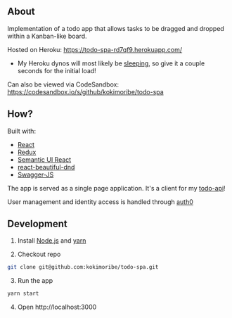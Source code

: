 ## About
Implementation of a todo app that allows tasks to be dragged and dropped within a Kanban-like board.

Hosted on Heroku: https://todo-spa-rd7qf9.herokuapp.com/
* My Heroku dynos will most likely be [sleeping](https://devcenter.heroku.com/articles/free-dyno-hours#dyno-sleeping), so give it a couple seconds for the initial load!

Can also be viewed via CodeSandbox: https://codesandbox.io/s/github/kokimoribe/todo-spa


## How?
Built with:
* [React](https://github.com/facebook/react)
* [Redux](https://github.com/reactjs/redux)
* [Semantic UI React](https://github.com/Semantic-Org/Semantic-UI-React)
* [react-beautiful-dnd](https://github.com/atlassian/react-beautiful-dnd)
* [Swagger-JS](https://github.com/swagger-api/swagger-js)

The app is served as a single page application. It's a client for my [todo-api](https://gitlab.com/koki.moribe/todo-api)!

User management and identity access is handled through [auth0](https://auth0.com)


## Development
1. Install [Node.js](https://nodejs.org/en/) and [yarn](https://yarnpkg.com/lang/en/docs/install/)

2. Checkout repo
```bash
git clone git@github.com:kokimoribe/todo-spa.git
```

3. Run the app
```bash
yarn start
```

4. Open http://localhost:3000
